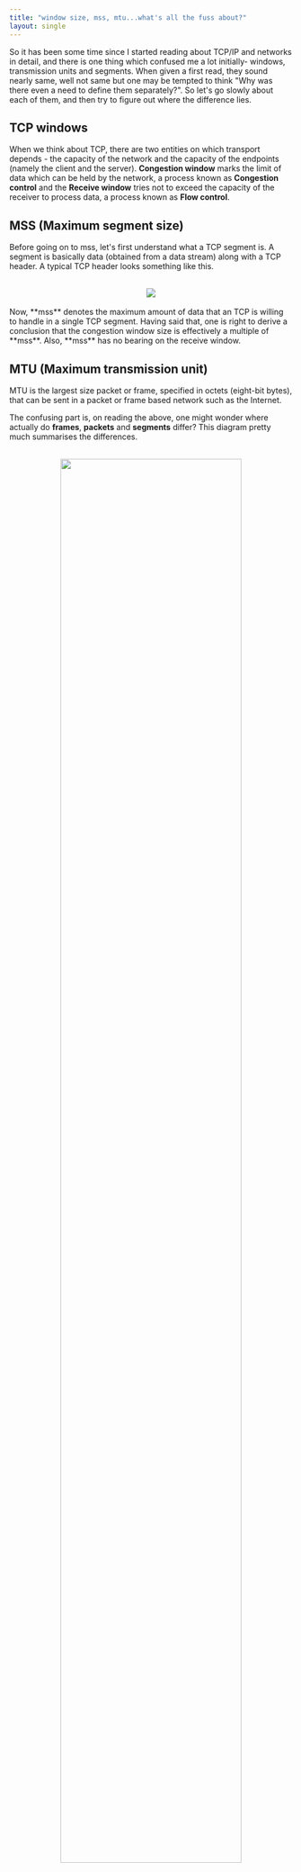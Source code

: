 ```yaml
---
title: "window size, mss, mtu...what's all the fuss about?"
layout: single
---
```


So it has been some time since I started reading about TCP/IP and networks in detail, and there is one thing which confused me a lot initially- windows, transmission units and segments. When given a first read, they sound nearly same, well not same but one may be tempted to think "Why was there even a need to define them separately?". So let's go slowly about each of them, and then try to figure out where the difference lies.

## TCP windows
When we think about TCP, there are two entities on which transport depends - the capacity of the network and the capacity of the endpoints (namely the client and the server). **Congestion window** marks the limit of data which can be held by the network, a process known as **Congestion control** and the **Receive window** tries not to exceed the capacity of the receiver to process data, a process known as **Flow control**.

## MSS (Maximum segment size)
Before going on to mss, let's first understand what a TCP segment is. A segment is basically data (obtained from a data stream) along with a TCP header. A typical TCP header looks something like this.<br><br>
<center><img src="http://i.imgur.com/5oPxU0t.png"></center>
<br> Now, **mss** denotes the maximum amount of data that an TCP is willing to handle in a single TCP segment. Having said that, one is right to derive a conclusion that the congestion window size is effectively a multiple of **mss**. Also, **mss** has no bearing on the receive window.

## MTU (Maximum transmission unit)
MTU is the largest size packet or frame, specified in octets (eight-bit bytes), that can be sent in a packet or frame based network such as the Internet.

The confusing part is, on reading the above, one might wonder where actually do **frames**, **packets** and **segments** differ? This diagram pretty much summarises the differences.<br><br>
<center><img src="http://i.stack.imgur.com/oMOGd.png" width="80%"></center>
<br> It suggests that all of them are units of data, but lie in different <a href="https://www.wikiwand.com/en/OSI_model" target="_blank">layers</a>. What this essentially means is that on progressing down the layers, each unit of data is wrapped up with some additional information.<br>

* For the first part, raw data enters through the application (say you send a message to someone via a messaging client).
* For the next part, TCP/UDP headers are associated with the data (yes, the same ones we saw previously).
* Next IP headers are associated. IP headers contain information about IP version, source IP, destination IP, time-to-live (**ttl**) , etc.
* Finally, frame headers (source and destination MAC addresses) and footers (frame check sequence, **FCS** which is basically extra error-detecting code) are associated (more on the specifics in future).

Interestingly, the above diagram itself is enough for clearly denoting the difference between **mss** and **mtu**.

## Some specifics
* The default TCP **mss** is 536 bytes. It's value can be optionally set as a TCP option, but cannot be changed once the connection is established.
* The Internet de facto standard **mtu** is 576 bytes, but ISPs often suggest using 1500 bytes.
* Maximum **window size** is 65,535 bytes.

Thanks for reading. Hope it helps. &#x1F601;
